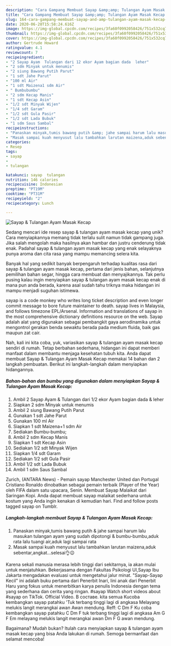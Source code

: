 ```yaml
---
description: "Cara Gampang Membuat Sayap &amp;amp; Tulangan Ayam Masak Kecap Anti Gagal"
title: "Cara Gampang Membuat Sayap &amp;amp; Tulangan Ayam Masak Kecap Anti Gagal"
slug: 164-cara-gampang-membuat-sayap-and-amp-tulangan-ayam-masak-kecap-anti-gagal
date: 2020-06-28T15:58:24.616Z
image: https://img-global.cpcdn.com/recipes/3fa60f0992058426/751x532cq70/sayap-tulangan-ayam-masak-kecap-foto-resep-utama.jpg
thumbnail: https://img-global.cpcdn.com/recipes/3fa60f0992058426/751x532cq70/sayap-tulangan-ayam-masak-kecap-foto-resep-utama.jpg
cover: https://img-global.cpcdn.com/recipes/3fa60f0992058426/751x532cq70/sayap-tulangan-ayam-masak-kecap-foto-resep-utama.jpg
author: Gertrude Howard
ratingvalue: 4.1
reviewcount: 7
recipeingredient:
- "2 Sayap Ayam  Tulangan dari 12 ekor Ayam bagian dada  leher"
- "2 sdm Minyak untuk menumis"
- "2 siung Bawang Putih Parut"
- "1 sdt Jahe Parut"
- "100 ml Air"
- "1 sdt Maizena1 sdm Air"
- " Bumbubumbu"
- "2 sdm Kecap Manis"
- "1 sdt Kecap Asin"
- "1/2 sdt Minyak Wijen"
- "1/4 sdt Garam"
- "1/2 sdt Gula Pasir"
- "1/2 sdt Lada Bubuk"
- "1 sdm Saus Sambal"
recipeinstructions:
- "Panaskan minyak,tumis bawang putih &amp; jahe sampai harum lalu masukan tulangan ayam yang sudah dipotongi &amp; bumbu-bumbu,aduk rata lalu tuangi air,aduk lagi sampai rata"
- "Masak sampai kuah menyusut lalu tambahkan larutan maizena,aduk sebentar,angkat...selesai👌😉"
categories:
- Resep
tags:
- sayap
- 
- tulangan

katakunci: sayap  tulangan 
nutrition: 146 calories
recipecuisine: Indonesian
preptime: "PT19M"
cooktime: "PT31M"
recipeyield: "2"
recipecategory: Lunch

---
```



![Sayap &amp; Tulangan Ayam Masak Kecap](https://img-global.cpcdn.com/recipes/3fa60f0992058426/751x532cq70/sayap-tulangan-ayam-masak-kecap-foto-resep-utama.jpg)

Sedang mencari ide resep sayap &amp; tulangan ayam masak kecap yang unik? Cara menyiapkannya memang tidak terlalu sulit namun tidak gampang juga. Jika salah mengolah maka hasilnya akan hambar dan justru cenderung tidak enak. Padahal sayap &amp; tulangan ayam masak kecap yang enak selayaknya punya aroma dan cita rasa yang mampu memancing selera kita.

Banyak hal yang sedikit banyak berpengaruh terhadap kualitas rasa dari sayap &amp; tulangan ayam masak kecap, pertama dari jenis bahan, selanjutnya pemilihan bahan segar, hingga cara membuat dan menyajikannya. Tak perlu pusing kalau ingin menyiapkan sayap &amp; tulangan ayam masak kecap enak di mana pun anda berada, karena asal sudah tahu triknya maka hidangan ini mampu menjadi suguhan istimewa.

sayap is a code monkey who writes long ticket description and even longer commit message to bore future maintainer to death. sayap lives in Malaysia, and follows timezone EPL/Arsenal. Information and translations of sayap in the most comprehensive dictionary definitions resource on the web. Sayap adalah alat yang digunakan sebagai pembangkit gaya aerodinamika untuk mengontrol gerakan benda sewaktu berada pada medium fluida, baik gas maupun zat cair.


Nah, kali ini kita coba, yuk, variasikan sayap &amp; tulangan ayam masak kecap sendiri di rumah. Tetap berbahan sederhana, hidangan ini dapat memberi manfaat dalam membantu menjaga kesehatan tubuh kita. Anda dapat membuat Sayap &amp; Tulangan Ayam Masak Kecap memakai 14 bahan dan 2 langkah pembuatan. Berikut ini langkah-langkah dalam menyiapkan hidangannya.

<!--inarticleads1-->

##### Bahan-bahan dan bumbu yang digunakan dalam menyiapkan Sayap &amp; Tulangan Ayam Masak Kecap:

1. Ambil 2 Sayap Ayam &amp; Tulangan dari 1/2 ekor Ayam bagian dada &amp; leher
1. Siapkan 2 sdm Minyak untuk menumis
1. Ambil 2 siung Bawang Putih Parut
1. Gunakan 1 sdt Jahe Parut
1. Gunakan 100 ml Air
1. Siapkan 1 sdt Maizena+1 sdm Air
1. Sediakan  Bumbu-bumbu;
1. Ambil 2 sdm Kecap Manis
1. Siapkan 1 sdt Kecap Asin
1. Sediakan 1/2 sdt Minyak Wijen
1. Siapkan 1/4 sdt Garam
1. Sediakan 1/2 sdt Gula Pasir
1. Ambil 1/2 sdt Lada Bubuk
1. Ambil 1 sdm Saus Sambal


Zurich, (ANTARA News) - Pemain sayap Manchester United dan Portugal Cristiano Ronaldo dinobatkan sebagai pemain terbaik (Player of the Year) oleh FIFA dalam satu upacara, Senin. Membuat Sayap Malaikat dari Saringan Kopi. Anda dapat membuat sayap malaikat sederhana untuk kostum yang Anda ingin kenakan di kemudian hari. Find and follow posts tagged sayap on Tumblr. 

<!--inarticleads2-->

##### Langkah-langkah membuat Sayap &amp; Tulangan Ayam Masak Kecap:

1. Panaskan minyak,tumis bawang putih &amp; jahe sampai harum lalu masukan tulangan ayam yang sudah dipotongi &amp; bumbu-bumbu,aduk rata lalu tuangi air,aduk lagi sampai rata
1. Masak sampai kuah menyusut lalu tambahkan larutan maizena,aduk sebentar,angkat...selesai👌😉


Karena sekali manusia merasa lebih tinggi dari sekitarnya, ia akan mulai untuk menjatuhkan. Bekerjasama dengan Fakultas Psikologi UI,Sayap Ibu Jakarta mengadakan evaluasi untuk mengetahui jalur minat. &#34;Sayap-Sayap Kecil&#34; ini adalah buku pertama dari Penerbit Inari, lini anak dari Penerbit Haru yang fokus untuk menerbitkan karya penulis Indonesia dengan tema yang sederhana dan cerita yang ringan. #sayap Watch short videos about #sayap on TikTok. Official Video. В составе. kita semua Kucoba kembangkan sayap patahku &#39;Tuk terbang tinggi lagi di angkasa Melayang melukis langit merangkai awan Awan mendung. Reff: C Dm F Ku coba kembangkan sayap patahku C Dm F tuk terbang tinggi lagi di angkasa Am G F Em melayang melukis langit merangkai awan Dm F G awan mendung. 

Bagaimana? Mudah bukan? Itulah cara menyiapkan sayap &amp; tulangan ayam masak kecap yang bisa Anda lakukan di rumah. Semoga bermanfaat dan selamat mencoba!
